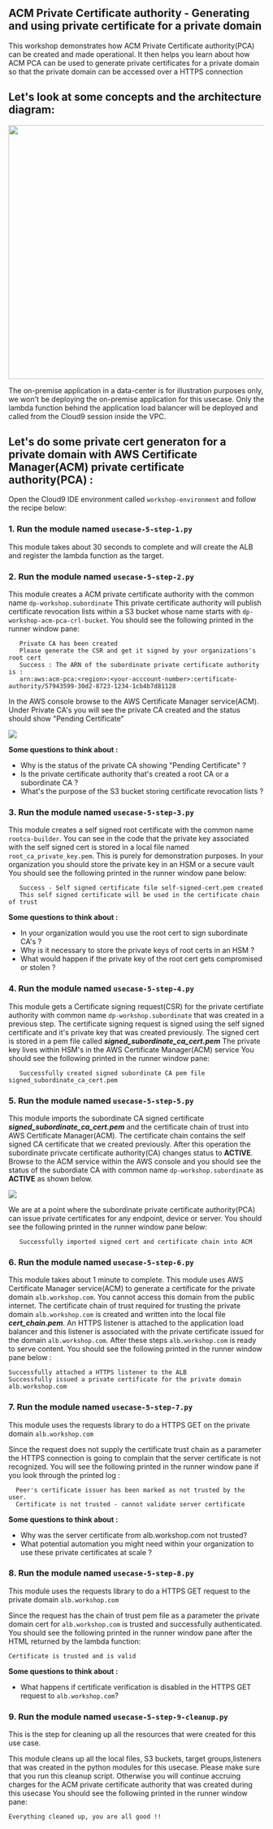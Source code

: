## ACM Private Certificate authority - Generating and using private certificate for a private domain

This workshop demonstrates how ACM Private Certificate authority(PCA) can be created and made operational. It then helps you learn
about how ACM PCA can be used to generate private certificates for a private domain so that the private domain can be accessed over
a HTTPS connection

## Let's look at some concepts and the architecture diagram:

<a><img src="images/acm-pca-usecase-arch.png" width="700" height="500"></a><br>

The on-premise application in a data-center is for illustration purposes only, we won't be deploying the on-premise application for this usecase. Only the lambda function behind the application load balancer will be deployed and called from the Cloud9 session inside the VPC. 

## Let's do some private cert generaton for a private domain with AWS Certificate Manager(ACM) private certificate authority(PCA) :

Open the Cloud9 IDE environment called `workshop-environment` and follow the recipe below:

### 1. Run the module named `usecase-5-step-1.py`

This module takes about 30 seconds to complete and will create the ALB and register the lambda function as the target.

### 2. Run the module named `usecase-5-step-2.py`

This module creates a ACM private certificate authority with the common name `dp-workshop.subordinate`
This private certificate authority will publish certificate revocation lists within a S3 bucket whose name starts with `dp-workshop-acm-pca-crl-bucket`.
You should see the following printed in the runner window pane:
```
   Private CA has been created
   Please generate the CSR and get it signed by your organizations's root cert
   Success : The ARN of the subordinate private certificate authority is :
   arn:aws:acm-pca:<region>:<your-acccount-number>:certificate-authority/57943599-30d2-8723-1234-1cb4b7d81128
```
In the AWS console browse to the AWS Certificate Manager service(ACM). Under Private CA's you will see the private CA created and the status should show "Pending Certificate"

<a><img src="images/pca-pending.png"></a><br>

**Some questions to think about :**

* Why is the status of the private CA showing "Pending Certificate" ?
* Is the private certificate authority that's created a root CA or a subordinate CA ?
* What's the purpose of the S3 bucket storing certificate revocation lists ?

### 3. Run the module named `usecase-5-step-3.py`

This module creates a self signed root certificate with the common name `rootca-builder`.
You can see in the code that the private key associated with the self signed cert is stored in a local file named `root_ca_private_key.pem`.
This is purely for demonstration purposes. In your organization you should store the private key in an HSM or a secure vault
You should see the following printed in the runner window pane below:
```
   Success - Self signed certificate file self-signed-cert.pem created
   This self signed certificate will be used in the certificate chain of trust
```

**Some questions to think about :**

* In your organization would you use the root cert to sign subordinate CA's ?
* Why is it necessary to store the private keys of root certs in an HSM ?
* What would happen if the private key of the root cert gets compromised or stolen ?

### 4. Run the module named `usecase-5-step-4.py`

This module gets a Certificate signing request(CSR) for the private certifiate authority with common name `dp-workshop.subordinate` that was created in a previous step.
The certificate signing request is signed using the self signed certificate and it's private key that was created previously.
The signed cert is stored in a pem file called ***signed_subordinate_ca_cert.pem***
The private key lives within HSM's in the AWS Certificate Manager(ACM) service
You should see the following printed in the runner window pane:
```
   Successfully created signed subordinate CA pem file signed_subordinate_ca_cert.pem
```
### 5. Run the module named `usecase-5-step-5.py`

This module imports the subordinate CA signed certificate ***signed_subordinate_ca_cert.pem*** and the certificate chain of trust into AWS Certificate Manager(ACM).
The certificate chain contains the self signed CA certificate that we created previously.
After this operation the subordinate privcate certificate authority(CA) changes status to **ACTIVE**. 
Browse to the ACM service within the AWS console and you should see the status of the subordiate CA with common name `dp-workshop.subordinate` as **ACTIVE** as shown below.

<a><img src="images/pca-active.png"></a><br>

We are at a point where the subordinate private certificate authority(PCA) can issue private certificates for any endpoint, device or server.
You should see the following printed in the runner window pane below:
```
   Successfully imported signed cert and certificate chain into ACM
```

### 6. Run the module named `usecase-5-step-6.py`

This module takes about 1 minute to complete.
This module uses AWS Certificate Manager service(ACM) to generate a certificate for the private domain `alb.workshop.com`. You cannot access this domain from the public internet.
The certificate chain of trust required for trusting the private domain `alb.workshop.com` is created and written into the local file ***cert_chain.pem***.
An HTTPS listener is attached to the application load balancer and this listener is associated with the private certificate issued for the domain `alb.workshop.com`.
After these steps `alb.workshop.com` is ready to serve content.
You should see the following printed in the runner window pane below :
```
Successfully attached a HTTPS listener to the ALB
Successfully issued a private certificate for the private domain alb.workshop.com
```

### 7. Run the module named `usecase-5-step-7.py`

This module uses the requests library to do a HTTPS GET on the private domain `alb.workshop.com`

Since the request does not supply the certificate trust chain as a parameter the HTTPS connection is going to complain that the server certificate is not recognized. You will see the following printed in the runner window pane if you look through the printed log :
```
  Peer's certificate issuer has been marked as not trusted by the user.
  Certificate is not trusted - cannot validate server certificate
```
**Some questions to think about :**

* Why was the server certificate from alb.workshop.com not trusted? 
* What potential automation you might need within your organization to use these private certificates at scale ?

### 8. Run the module named `usecase-5-step-8.py`

This module uses the requests library to do a HTTPS GET request to the private domain `alb.workshop.com`

Since the request has the chain of trust pem file as a parameter the private domain cert for `alb.workshop.com` is trusted and successfully authenticated. You should see the following printed in the runner window pane after the HTML returned by the lambda function:
  
``` 
Certificate is trusted and is valid
```  

**Some questions to think about :**

* What happens if certificate verification is disabled in the HTTPS GET request to `alb.workshop.com`?

### 9. Run the module named `usecase-5-step-9-cleanup.py`

This is the step for cleaning up all the resources that were created for this use case.

This module cleans up all the local files, S3 buckets, target groups,listeners that was created in the python modules for this usecase.
Please make sure that you run this cleanup script. Otherwise you will continue accruing charges for the ACM private certificate authority that was created during this usecase
You should see the following printed in the runner window pane:
```
Everything cleaned up, you are all good !!
```



  